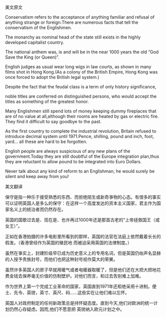 美文原文

Conservatism refers to the acceptance of anything familiar and refusal of anything strange or foreign.There are numerous facts that tell the conservatism of the Englishmen.

The monarchy as nominal head of the state still exists in the highly developed capitalist country.

The national anthem was, is and will be in the near 1000 years the old “God Save the King (or Queen)”.

English judges as usual wear long wigs in law courts, as shown in many films shot in Hong Kong.(As a colony of the British Empire, Hong Kong was once forced to adopt the British legal system.)

Despite the fact that the feudal class is a term of only history significance, 

 noble titles are conferred on distinguished persons, who would accept the titles as something of the greatest honor.

Many Englishmen still spend lots of money keeping dummy fireplaces that are of no value at all,although their rooms are heated by gas or electric fire. They find it difficult to say goodbye to the past.

As the first country to complete the industrial revolution, Britain refused to introduce decimal system until 1971.Pence, shilling, pound and inch, foot, yard... all these are hard to be forgotten.

English people are always suspicious of any new plans of the government.Today they are still doubtful of the Europe integration plan,thus they are reluctant to allow pound to be integrated into Euro Dollars.

Never talk about any kind of reform to an Englishman, he would surely be silent and keep away from you!

美文翻译

保守是指一种乐于接受熟悉的东西、而拒绝陌生或新奇亊物的心态。有很多的事实可以证明英国人是多么的保守：在这样一个高度发达的资本主义国家，君主作为国家名义上的统治者而仍然存在。

英国的国歌过去是、现在是、也许再过1000年还是那首古老的“上帝拯救国王（或女王）”。

正如在香港拍摄的许多电影里所看到的那样，英国的法官在法庭上依然戴着长长的假发。（香港曾经作为英国的殖民地 而被迫采用英国的法律制度。）

虽然在亊实上，封建阶级早已成为历史意义上的专用名词，但是英国仍绐声名显赫的人授予贵族封号，而他们也把这种封号视作莫大的荣黉。

虽然许多英国人的房子早就用暖气或者电暖器取暖了，但是他们还在大把大把地花费金钱去保养毫无价值的仿制壁炉。对他们而言，和过去吿别难上加难。

作为世界上第一个完成工业革命的国家，英国直到1971年还柜绝采用十进制。便士、先令、英镑，英寸、英尺、码……这些实在让他们难以忘怀。

英国人对政府制定的任何新政策总是持怀疑态度。直到今天,他们对欧洲的统一计划仍然心存疑虑。因而,他们不愿意把 英镑纳入欧元计划之中。
